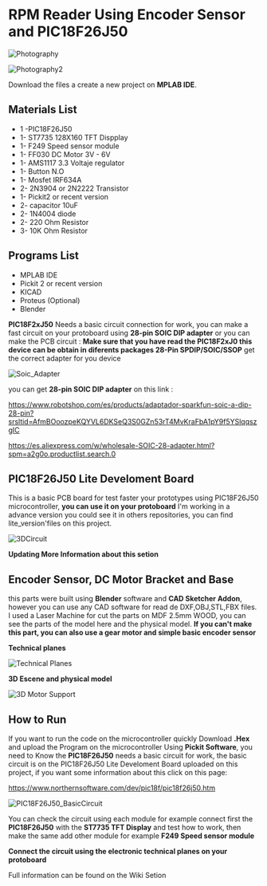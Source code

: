 # **RPM Reader Using Encoder Sensor and PIC18F26J50**

![Photography](https://github.com/user-attachments/assets/e3d4f1f7-689b-4edd-9701-db6b00baab19)

![Photography2](https://github.com/user-attachments/assets/da7294c1-472d-47f4-94a6-afed8e051eb5)


Download the files a create a new project on **MPLAB IDE**.

## Materials List

* 1 -PIC18F26J50
* 1- ST7735 128X160 TFT Dispplay
* 1- F249 Speed sensor module
* 1- FF030 DC Motor 3V - 6V
* 1- AMS1117 3.3 Voltaje regulator
* 1- Button N.O
* 1- Mosfet IRF634A
* 2- 2N3904 or 2N2222 Transistor
* 1- Pickit2 or recent version
* 2- capacitor 10uF
* 2- 1N4004 diode
* 2- 220 Ohm Resistor
* 3- 10K Ohm Resistor

## **Programs List**
* MPLAB IDE
* Pickit 2 or recent version
* KICAD
* Proteus (Optional)
* Blender

**PIC18F2xJ50** Needs a basic circuit connection for work, you can make a fast circuit on your protoboard using **28-pin SOIC DIP adapter** or you can make the PCB circuit :
**Make sure that you have read the PIC18F2xJ0 this device can be obtain in diferents packages 28-Pin SPDIP/SOIC/SSOP** get the correct adapter for you device

![Soic_Adapter](https://github.com/user-attachments/assets/1856742a-0e35-4ee1-a9c5-26358790dd23)

you can get **28-pin SOIC DIP adapter** on this link :

https://www.robotshop.com/es/products/adaptador-sparkfun-soic-a-dip-28-pin?srsltid=AfmBOoozpeKQYVL6DKSeQ3S0GZn53rT4MvKraFbA1pY9f5YSlqqszgIC

https://es.aliexpress.com/w/wholesale-SOIC-28-adapter.html?spm=a2g0o.productlist.search.0

## **PIC18F26J50 Lite Develoment Board**

This is a basic PCB board for test faster your prototypes using PIC18F26J50 microcontroller, **you can use it on your protoboard** I'm working in a advance version you could see it in others repositories, you can find lite_version'files on this project.

![3DCircuit](https://github.com/user-attachments/assets/e5a6772c-0f19-4dc7-87ed-727d447a20ed)


**Updating More Information about this setion**

## **Encoder Sensor, DC Motor Bracket and Base**

this parts were built using **Blender** software and **CAD Sketcher Addon**, however you can use any CAD software for read de DXF,OBJ,STL,FBX files.
I used a Laser Machine for cut the parts on MDF 2.5mm WOOD, you can see the parts of the model here and the physical model. **If you can't make this part, you can also use a gear motor and simple basic encoder sensor**


**Technical planes**

![Technical Planes](https://github.com/user-attachments/assets/af05610c-3d59-43ae-a38b-21098dc6575b)

**3D Escene and physical model**

![3D Motor Support](https://github.com/user-attachments/assets/50854ce8-515f-40ed-968b-b2dcb6f4151a)

## **How to Run**
 If you want to run the code on the microcontroller quickly Download **.Hex** and upload the Program on the microcontroller Using **Pickit Software**, you need to Know the **PIC18F26J50** needs a basic circuit for work, the basic circuit is on the PIC18F26J50 Lite Develoment Board uploaded on this project, if you want some information about this click on this page:
 
 https://www.northernsoftware.com/dev/pic18f/pic18f26j50.htm

![PIC18F26J50_BasicCircuit](https://github.com/user-attachments/assets/8f1b73cd-9c67-4d50-89d6-dbeb613decd1)

You can check the circuit using each module for example connect first the **PIC18F26J50** with the **ST7735 TFT Display** and test how to work, then make the same add other module for example **F249 Speed sensor module**

**Connect the circuit using the electronic technical planes on your protoboard**

Full information can be found on the Wiki Setion






